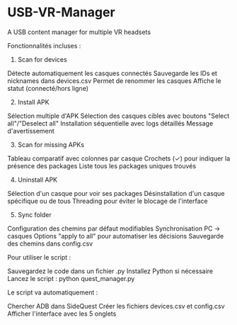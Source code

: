 # USB-VR-Manager
A USB content manager for multiple VR headsets

Fonctionnalités incluses :
1. Scan for devices

Détecte automatiquement les casques connectés
Sauvegarde les IDs et nicknames dans devices.csv
Permet de renommer les casques
Affiche le statut (connecté/hors ligne)

2. Install APK

Sélection multiple d'APK
Sélection des casques cibles avec boutons "Select all"/"Deselect all"
Installation séquentielle avec logs détaillés
Message d'avertissement

3. Scan for missing APKs

Tableau comparatif avec colonnes par casque
Crochets (✓) pour indiquer la présence des packages
Liste tous les packages uniques trouvés

4. Uninstall APK

Sélection d'un casque pour voir ses packages
Désinstallation d'un casque spécifique ou de tous
Threading pour éviter le blocage de l'interface

5. Sync folder

Configuration des chemins par défaut modifiables
Synchronisation PC → casques
Options "apply to all" pour automatiser les décisions
Sauvegarde des chemins dans config.csv

Pour utiliser le script :

Sauvegardez le code dans un fichier .py
Installez Python si nécessaire
Lancez le script : python quest_manager.py

Le script va automatiquement :

Chercher ADB dans SideQuest
Créer les fichiers devices.csv et config.csv
Afficher l'interface avec les 5 onglets
